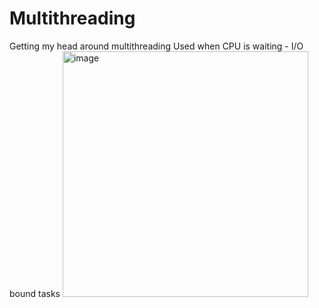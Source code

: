 # Multithreading
Getting my head around multithreading 
Used when CPU is waiting - I/O bound tasks
<img width="393" alt="image" src="https://user-images.githubusercontent.com/98927763/180616959-549bb6e7-1a32-4b41-b297-54a5521d4781.png">
